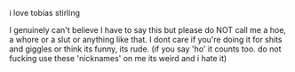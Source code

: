 i love tobias stirling




I genuinely can't believe I have to say this but please do NOT call me a hoe, a whore or a slut or anything like that. I dont care if you're doing it for shits and giggles or think its funny, its rude. 
(if you say 'ho' it counts too. do not fucking use these 'nicknames' on me its weird and i hate it)
